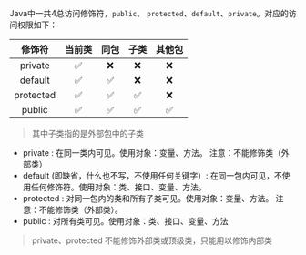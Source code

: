 Java中一共4总访问修饰符，`public`、 `protected`、`default`、`private`。对应的访问权限如下：

|  修饰符   | 当前类 | 同包 | 子类 | 其他包 |
|:---------:|:------:|:----:|:----:|:------:|
|  private  |   ✅   |  ❌  |  ❌  |   ❌   |
|  default  |   ✅   |  ✅  |  ❌  |   ❌   |
| protected |   ✅   |  ✅  |  ✅  |   ❌   |
|  public   |   ✅   |  ✅  |  ✅  |   ✅   |

> 其中子类指的是外部包中的子类

- private : 在同一类内可见。使用对象：变量、方法。 注意：不能修饰类（外部类）
- default (即缺省，什么也不写，不使用任何关键字）: 在同一包内可见，不使用任何修饰符。使用对象：类、接口、变量、方法。
- protected : 对同一包内的类和所有子类可见。使用对象：变量、方法。 注意：不能修饰类（外部类）。
- public : 对所有类可见。使用对象：类、接口、变量、方法

> private、protected 不能修饰外部类或顶级类，只能用以修饰内部类


